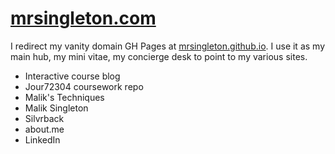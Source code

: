 # [mrsingleton.com](http://mrsingleton.github.io/)
I redirect my vanity domain GH Pages at [mrsingleton.github.io](http://mrsingleton.github.io/). I use it as my main hub, my mini vitae, my concierge desk to point to my various sites.

- Interactive course blog
- Jour72304 coursework repo
- Malik's Techniques
- Malik Singleton
- Silvrback
- about.me
- LinkedIn
